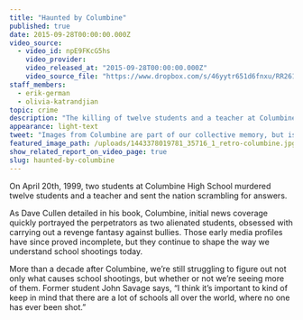 ```yaml
---
title: "Haunted by Columbine"
published: true
date: 2015-09-28T00:00:00.000Z
video_source:
  - video_id: npE9FKcG5hs
    video_provider:
    video_released_at: "2015-09-28T00:00:00.000Z"
    video_source_file: "https://www.dropbox.com/s/46yytr651d6fnxu/RR261_DOC_MASTER_09_25_2015_COLUMBINE-H264_1080p.mov?dl=0"
staff_members:
  - erik-german
  - olivia-katrandjian
topic: crime
description: "The killing of twelve students and a teacher at Columbine High School in 1999 continues to shape how we view and understand school shootings today."
appearance: light-text
tweet: "Images from Columbine are part of our collective memory, but is school violence really worse?"
featured_image_path: /uploads/1443378019781_35716_1_retro-columbine.jpg
show_related_report_on_video_page: true
slug: haunted-by-columbine
---
```


On April 20th, 1999, two students at Columbine High School murdered twelve students and a teacher and sent the nation scrambling for answers.

As Dave Cullen detailed in his book, Columbine, initial news coverage quickly portrayed the perpetrators as two alienated students, obsessed with carrying out a revenge fantasy against bullies. Those early media profiles have since proved incomplete, but they continue to shape the way we understand school shootings today.

More than a decade after Columbine, we’re still struggling to figure out not only what causes school shootings, but whether or not we’re seeing more of them. Former student John Savage says, “I think it’s important to kind of keep in mind that there are a lot of schools all over the world, where no one has ever been shot.”

